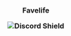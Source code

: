 <h3 align="center">Favelife
  <p align="center"> <img src="https://discordapp.com/api/guilds/1216522046557782186/widget.png?style=shield" alt="Discord Shield"/> </p>
</h3>
